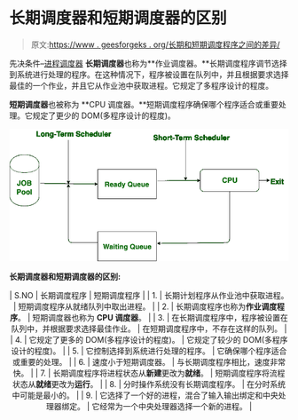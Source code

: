 # 长期调度器和短期调度器的区别

> 原文:[https://www . geesforgeks . org/长期和短期调度程序之间的差异/](https://www.geeksforgeeks.org/difference-between-long-term-and-short-term-scheduler/)

先决条件–[进程调度器](https://www.geeksforgeeks.org/gate-notes-operating-system-scheduler/)
**长期调度器**也称为**作业调度器。**长期调度程序调节选择到系统进行处理的程序。在这种情况下，程序被设置在队列中，并且根据要求选择最佳的一个作业，并且它从作业池中获取进程。它规定了多程序设计的程度。

**短期调度器**也被称为 **CPU 调度器。**短期调度程序确保哪个程序适合或重要处理。它规定了更少的 DOM(多程序设计的程度)。

![](img/dfc4ea8f98c0320752cf4ef62033f57d.png)

**长期调度器和短期调度器的区别:**

<center>

| S.NO | 长期调度程序 | 短期调度程序 |
| 1. | 长期计划程序从作业池中获取进程。 | 短期调度程序从就绪队列中取出进程。 |
| 2. | 长期调度程序也称为**作业调度程序**。 | 短期调度器也称为 **CPU 调度器**。 |
| 3. | 在长期调度程序中，程序被设置在队列中，并根据要求选择最佳作业。 | 在短期调度程序中，不存在这样的队列。 |
| 4. | 它规定了更多的 DOM(多程序设计的程度)。 | 它规定了较少的 DOM(多程序设计的程度)。 |
| 5. | 它控制选择到系统进行处理的程序。 | 它确保哪个程序适合或重要的处理。 |
| 6. | 速度小于短期调度器。 | 与长期调度程序相比，速度非常快。 |
| 7. | 长期调度程序将进程状态从**新建**更改为**就绪**。 | 短期调度程序将流程状态从**就绪**更改为**运行**。 |
| 8. | 分时操作系统没有长期调度程序。 | 在分时系统中可能是最小的。 |
| 9. | 它选择了一个好的进程，混合了输入输出绑定和中央处理器绑定。 | 它经常为一个中央处理器选择一个新的进程。 |

</center>